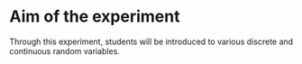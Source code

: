 # Aim of the experiment
Through this experiment, students will be introduced to various discrete and continuous random variables.